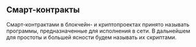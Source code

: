 ## Смарт-контракты

Смарт-контрактами в блокчейн- и криптопроектах принято называть программы, предназначенные для исполнения в сети. В дальнейшем для простоты и большей ясности будем называть их скриптами.
